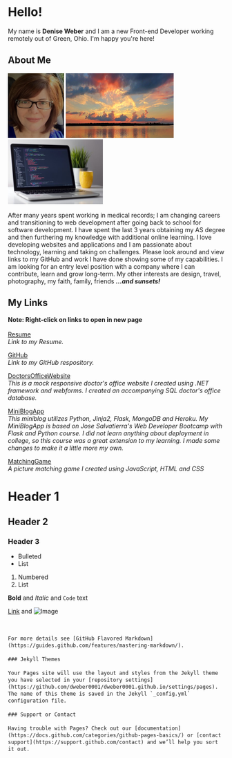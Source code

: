 # Hello! 

My name is **Denise Weber** and I am a new Front-end Developer working remotely out of Green, Ohio. I'm happy you're here! 

## About Me
<p float="left">
<img src="/images/me.png" width="130" height="150"> 
<img src="images/sunset.png" width="250" height="150" >
<img src="images/laptop.jpg" width="220" height="150">
</p>

After many years spent working in medical records; I am changing careers and transitioning to web development after going back to school for software development. I have spent the last 3 years obtaining my AS degree and then furthering my knowledge with additional online learning. I love developing websites and applications and I am passionate about technology, learning and taking on challenges. Please look around and view links to my GitHub and work I have done showing some of my capabilities. I am looking for an entry level position with a company where I can contribute, learn and grow long-term.  My other interests are design, travel, photography, my faith, family, friends **_...and sunsets!_**
<br>
## My Links
**Note: Right-click on links to open in new page**<br><br>
[Resume](/images/Resume.png) <br>
_Link to my Resume._

[GitHub](http://github.com/dweber0001) <br>
_Link to my GitHub respository._

[DoctorsOfficeWebsite](http://yourdoctorsoffice2021.azurewebsites.net)<br>
_This is a mock responsive doctor's office website I created using .NET framework and webforms. I created an accompanying SQL doctor's office database._

[MiniBlogApp](http://dweber-microblog-app.herokuapp.com) <br>
_This miniblog utilizes Python, Jinja2, Flask, MongoDB and Heroku. My MiniBlogApp is based on Jose Salvatierra's Web Developer Bootcamp with Flask and Python course. I did not learn anything about deployment in college, so this course was a great extension to my learning. I made some changes to make it a little more my own._

[MatchingGame](https://dweber0001.github.io/matchGame) <br>
_A picture matching game I created using JavaScript, HTML and CSS_

# Header 1
## Header 2
### Header 3

- Bulleted
- List

1. Numbered
2. List

**Bold** and _Italic_ and `Code` text

[Link](url) and ![Image](src)
                               
                                        
```


For more details see [GitHub Flavored Markdown](https://guides.github.com/features/mastering-markdown/).

### Jekyll Themes

Your Pages site will use the layout and styles from the Jekyll theme you have selected in your [repository settings](https://github.com/dweber0001/dweber0001.github.io/settings/pages). The name of this theme is saved in the Jekyll `_config.yml` configuration file.

### Support or Contact

Having trouble with Pages? Check out our [documentation](https://docs.github.com/categories/github-pages-basics/) or [contact support](https://support.github.com/contact) and we’ll help you sort it out.
